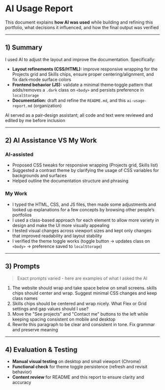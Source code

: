 # AI Usage Report

This document explains **how AI was used** while building and refining this portfolio, what decisions it influenced, and how the final output was verified

---

## 1) Summary
I used AI to adjust the layout and improve the documentation. Specifically:
- **Layout refinements (CSS/HTML):** improve responsive wrapping for the Projects grid and Skills chips, ensure proper centering/alignment, and fix dark‑mode surface colors
- **Frontend behavior (JS):** validate a minimal theme‑toggle pattern that adds/removes a `.dark` class on `<body>` and persists preference in `localStorage`
- **Documentation:** draft and refine the `README.md`, and this `ai-usage-report.md` (organization)

AI served as a pair‑design assistant; all code and text were reviewed and edited by me before inclusion

---

## 2) AI Assistance VS My Work
### AI-assisted
- Proposed CSS tweaks for responsive wrapping (Projects grid, Skills list) 
- Suggested a contrast theme by clarifying the usage of CSS variables for backgrounds and surfaces
- Helped outline the documentation structure and phrasing

### My Work
- I typed the HTML, CSS, and JS files, then made some adjustments and looked up explanations for a few concepts by browsing other people’s portfolios
- I used a class-based approach for each element to allow more variety in design and make the UI more visually appealing
- I tested visual changes across viewport sizes and kept only changes that improved readability and layout stability
- I verified the theme toggle works (toggle button → updates class on `<body>` → preference saved to `localStorage`)

---

## 3) Prompts 
> Exact prompts varied - here are examples of what I asked the AI

1. The website should wrap and take space below on small screens. skills chips should center and wrap. Suggest minimal CSS changes and keep class names
2. Skills chips should be centered and wrap nicely. What Flex or Grid settings and gap values should I use?
3. Move the "See projects" and "Contact me" buttons to the left while keeping spacing consistent on mobile and desktop
4. Rewrite this paragraph to be clear and consistent in tone. Fix grammar and preserve meaning

---

## 4) Evaluation & Testing
- **Manual visual testing** on desktop and small viewport (Chrome)
- **Functional check** for theme toggle persistence (refresh and revisit behavior)
- **Content review** for README and this report to ensure clarity and accuracy